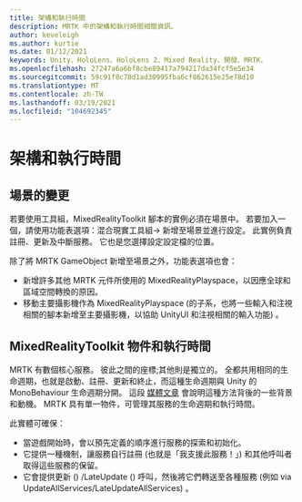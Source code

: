 ```yaml
---
title: 架構和執行時間
description: MRTK 中的架構和執行時間相關資訊。
author: keveleigh
ms.author: kurtie
ms.date: 01/12/2021
keywords: Unity、HoloLens、HoloLens 2、Mixed Reality、開發、MRTK、
ms.openlocfilehash: 27247a6a6bf8cbe89417a794217da34fcf5e5e34
ms.sourcegitcommit: 59c91f8c70d1ad30995fba6cf862615e25e78d10
ms.translationtype: MT
ms.contentlocale: zh-TW
ms.lasthandoff: 03/19/2021
ms.locfileid: "104692345"
---
```

# <a name="framework-and-runtime"></a>架構和執行時間

## <a name="changes-to-the-scene"></a>場景的變更

若要使用工具組，MixedRealityToolkit 腳本的實例必須在場景中。
若要加入一個，請使用功能表選項：混合現實工具組-> 新增至場景並進行設定。 此實例負責註冊、更新及中斷服務。 它也是您選擇設定設定檔的位置。

除了將 MRTK GameObject 新增至場景之外，功能表選項也會：

- 新增許多其他 MRTK 元件所使用的 MixedRealityPlayspace，以因應全球和區域空間轉換的原因。
- 移動主要攝影機作為 MixedRealityPlayspace (的子系，也將一些輸入和注視相關的腳本新增至主要攝影機，以協助 UnityUI 和注視相關的輸入功能) 。

## <a name="mixedrealitytoolkit-object-and-runtime"></a>MixedRealityToolkit 物件和執行時間

MRTK 有數個核心服務。 彼此之間的座標;其他則是獨立的。
全都共用相同的生命週期，也就是啟動、註冊、更新和終止，而這種生命週期與 Unity 的 MonoBehaviour 生命週期分開。 這段 [媒體文章](https://medium.com/@stephen_hodgson/the-mixed-reality-framework-6fdb5c11feb2) 會說明這種方法背後的一些背景和動機。 MRTK 具有單一物件，可管理其服務的生命週期和執行時間。

此實體可確保：

- 當遊戲開始時，會以預先定義的順序進行服務的探索和初始化。
- 它提供一種機制，讓服務自行註冊 (也就是「我支援此服務！」) 和其他呼叫者取得這些服務的保留。
- 它會提供更新 () /LateUpdate () 呼叫，然後將它們轉送至各種服務 (例如 via UpdateAllServices/LateUpdateAllServices) 。
